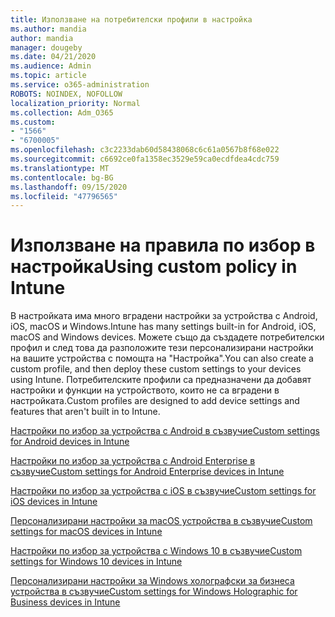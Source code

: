 ```yaml
---
title: Използване на потребителски профили в настройка
ms.author: mandia
author: mandia
manager: dougeby
ms.date: 04/21/2020
ms.audience: Admin
ms.topic: article
ms.service: o365-administration
ROBOTS: NOINDEX, NOFOLLOW
localization_priority: Normal
ms.collection: Adm_O365
ms.custom:
- "1566"
- "6700005"
ms.openlocfilehash: c3c2233dab60d58438068c6c61a0567b8f68e022
ms.sourcegitcommit: c6692ce0fa1358ec3529e59ca0ecdfdea4cdc759
ms.translationtype: MT
ms.contentlocale: bg-BG
ms.lasthandoff: 09/15/2020
ms.locfileid: "47796565"
---
```

# <a name="using-custom-policy-in-intune"></a><span data-ttu-id="3aea4-102">Използване на правила по избор в настройка</span><span class="sxs-lookup"><span data-stu-id="3aea4-102">Using custom policy in Intune</span></span>

<span data-ttu-id="3aea4-103">В настройката има много вградени настройки за устройства с Android, iOS, macOS и Windows.</span><span class="sxs-lookup"><span data-stu-id="3aea4-103">Intune has many settings built-in for Android, iOS, macOS and Windows devices.</span></span> <span data-ttu-id="3aea4-104">Можете също да създадете потребителски профил и след това да разположите тези персонализирани настройки на вашите устройства с помощта на "Настройка".</span><span class="sxs-lookup"><span data-stu-id="3aea4-104">You can also create a custom profile, and then deploy these custom settings to your devices using Intune.</span></span> <span data-ttu-id="3aea4-105">Потребителските профили са предназначени да добавят настройки и функции на устройството, които не са вградени в настройката.</span><span class="sxs-lookup"><span data-stu-id="3aea4-105">Custom profiles are designed to add device settings and features that aren't built in to Intune.</span></span>

[<span data-ttu-id="3aea4-106">Настройки по избор за устройства с Android в съзвучие</span><span class="sxs-lookup"><span data-stu-id="3aea4-106">Custom settings for Android devices in Intune</span></span>](https://docs.microsoft.com/intune/custom-settings-android)

[<span data-ttu-id="3aea4-107">Настройки по избор за устройства с Android Enterprise в съзвучие</span><span class="sxs-lookup"><span data-stu-id="3aea4-107">Custom settings for Android Enterprise devices in Intune</span></span>](https://docs.microsoft.com/intune/custom-settings-android-for-work)

[<span data-ttu-id="3aea4-108">Настройки по избор за устройства с iOS в съзвучие</span><span class="sxs-lookup"><span data-stu-id="3aea4-108">Custom settings for iOS devices in Intune</span></span>](https://docs.microsoft.com/intune/custom-settings-ios)

[<span data-ttu-id="3aea4-109">Персонализирани настройки за macOS устройства в съзвучие</span><span class="sxs-lookup"><span data-stu-id="3aea4-109">Custom settings for macOS devices in Intune</span></span>](https://docs.microsoft.com/intune/custom-settings-macos)

[<span data-ttu-id="3aea4-110">Настройки по избор за устройства с Windows 10 в съзвучие</span><span class="sxs-lookup"><span data-stu-id="3aea4-110">Custom settings for Windows 10 devices in Intune</span></span>](https://docs.microsoft.com/intune/custom-settings-windows-10)

[<span data-ttu-id="3aea4-111">Персонализирани настройки за Windows холографски за бизнеса устройства в съзвучие</span><span class="sxs-lookup"><span data-stu-id="3aea4-111">Custom settings for Windows Holographic for Business devices in Intune</span></span>](https://docs.microsoft.com/intune/custom-settings-windows-holographic)